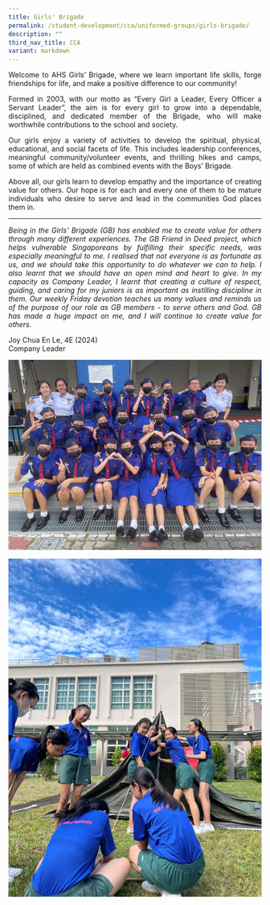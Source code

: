 ```yaml
---
title: Girls' Brigade
permalink: /student-development/cca/uniformed-groups/girls-brigade/
description: ""
third_nav_title: CCA
variant: markdown
---
```

<p align="justify">
Welcome to AHS Girls’ Brigade, where we learn important life skills, forge friendships for life, and make a positive difference to our community!</p>
<p align="justify">
Formed in 2003, with our motto as “Every Girl a Leader, Every Officer a Servant Leader”, the aim is for every girl to grow into a dependable, disciplined, and dedicated member of the Brigade, who will make worthwhile contributions to the school and society.</p>
<p align="justify">
Our girls enjoy a variety of activities to develop the spiritual, physical, educational, and social facets of life. This includes leadership conferences, meaningful community/volunteer events, and thrilling hikes and camps, some of which are held as combined events with the Boys’ Brigade.</p>
<p align="justify">
Above all, our girls learn to develop empathy and the importance of creating value for others. Our hope is for each and every one of them to be mature individuals who desire to serve and lead in the communities God places them in.</p>
<hr>
<p align="justify">
<i>Being in the Girls’ Brigade (GB) has enabled me to create value for others through many different experiences. The GB Friend in Deed project, which helps vulnerable Singaporeans by fulfilling their specific needs, was especially meaningful to me. I realised that not everyone is as fortunate as us, and we should take this opportunity to do whatever we can to help. I also learnt that we should have an open mind and heart to give. In my capacity as Company Leader, I learnt that creating a culture of respect, guiding, and caring for my juniors is as important as instilling discipline in them. Our weekly Friday devotion teaches us many values and reminds us of the purpose of our role as GB members - to serve others and God. GB has made a huge impact on me, and I will continue to create value for others.</i></p>
Joy Chua En Le, 4E (2024)<br>
Company Leader

![](/images/Student%20Development/CCA/Girls%20Brigade/2024_GB_01.JPG)

![](/images/Student%20Development/CCA/Girls%20Brigade/2024_GB_02.jpg)
